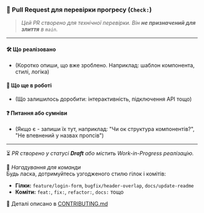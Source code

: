 ### 📌 Pull Request для перевірки прогресу (`Check:`)

> _Цей PR створено для технічної перевірки. Він **не призначений для злиття** в
> `main`._

---

#### 🛠️ Що реалізовано

- (Коротко опиши, що вже зроблено. Наприклад: шаблон компонента, стилі, логіка)

#### 🧩 Що ще в роботі

- (Що залишилось доробити: інтерактивність, підключення API тощо)

#### ❓ Питання або сумніви

- (Якщо є - запиши їх тут, наприклад: "Чи ок структура компонентів?", "Не
  впевнений у назвах пропсів")

---

⏳ _PR створено у статусі **Draft** або містить Work-in-Progress реалізацію._

📌 _Нагадування для команди_  
Будь ласка, дотримуйтесь узгодженого стилю гілок і комітів:

- **Гілки:** `feature/login-form`, `bugfix/header-overlap`, `docs/update-readme`
- **Коміти:** `feat:`, `fix:`, `refactor:`, `docs:` тощо

📖 Деталі описано в [CONTRIBUTING.md](../CONTRIBUTING.md)
